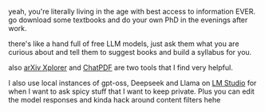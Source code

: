 yeah, you're literally living in the age with best access to information EVER. go download some textbooks and do your own PhD in the evenings after work. 

there's like a hand full of free LLM models, just ask them what you are curious about and tell them to suggest books and build a syllabus for you. 

 also [arXiv Xplorer](https://arxivxplorer.com/) and [ChatPDF](https://www.chatpdf.com/) are two tools that I find very helpful. 

I also use local instances of gpt-oss, Deepseek and Llama on [LM Studio](https://lmstudio.ai/)  for when I want to ask spicy stuff that I want to keep private. Plus you can edit the model responses and kinda hack around content filters hehe